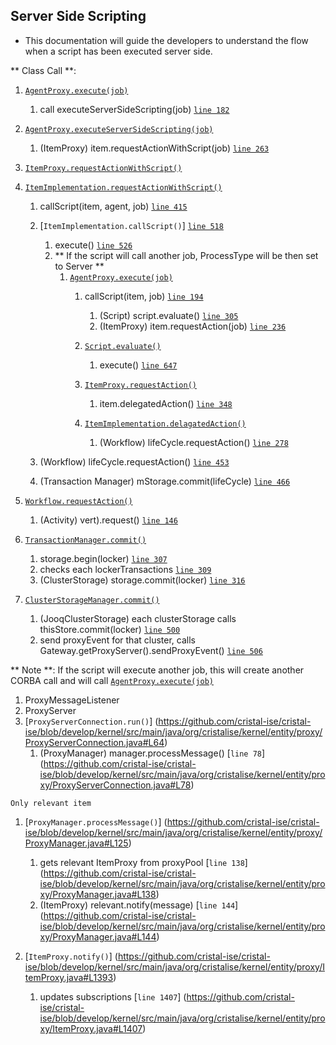 ## Server Side Scripting

- This documentation will guide the developers to understand the flow when a script has been executed server side.  

** Class Call **:
   1. [`AgentProxy.execute(job)`](https://github.com/cristal-ise/cristal-ise/blob/Issue344_Server_side_scripting/kernel/src/main/java/org/cristalise/kernel/entity/proxy/AgentProxy.java#L176)
      1. call executeServerSideScripting(job) [`line 182`](https://github.com/cristal-ise/cristal-ise/blob/Issue344_Server_side_scripting/kernel/src/main/java/org/cristalise/kernel/entity/proxy/AgentProxy.java#L182)
			
   1. [`AgentProxy.executeServerSideScripting(job)`](https://github.com/cristal-ise/cristal-ise/blob/Issue344_Server_side_scripting/kernel/src/main/java/org/cristalise/kernel/entity/proxy/AgentProxy.java#L247)	
      1. (ItemProxy) item.requestActionWithScript(job) [`line 263`](https://github.com/cristal-ise/cristal-ise/blob/develop/kernel/src/main/java/org/cristalise/kernel/entity/proxy/AgentProxy.java#L263) 
	
   1. [`ItemProxy.requestActionWithScript()`](https://github.com/cristal-ise/cristal-ise/blob/Issue344_Server_side_scripting/kernel/src/main/java/org/cristalise/kernel/entity/proxy/ItemProxy.java#L408)
	
   1. [`ItemImplementation.requestActionWithScript()`](https://github.com/cristal-ise/cristal-ise/blob/Issue344_Server_side_scripting/kernel/src/main/java/org/cristalise/kernel/entity/ItemImplementation.java#L364)
      1. callScript(item, agent, job) [`line 415`](https://github.com/cristal-ise/cristal-ise/blob/Issue344_Server_side_scripting/kernel/src/main/java/org/cristalise/kernel/entity/ItemImplementation.java#L415)
		1. [`ItemImplementation.callScript()`] [`line 518`](https://github.com/cristal-ise/cristal-ise/blob/Issue344_Server_side_scripting/kernel/src/main/java/org/cristalise/kernel/entity/ItemImplementation.java#L518)
			1. execute() [`line 526`](https://github.com/cristal-ise/cristal-ise/blob/Issue344_Server_side_scripting/kernel/src/main/java/org/cristalise/kernel/entity/ItemImplementation.java#L526)
			1.  ** If the script will call another job, ProcessType will be then set to Server  **
				1. [`AgentProxy.execute(job)`](https://github.com/cristal-ise/cristal-ise/blob/Issue344_Server_side_scripting/kernel/src/main/java/org/cristalise/kernel/entity/proxy/AgentProxy.java#L176)
					1. callScript(item, job) [`line 194`](https://github.com/cristal-ise/cristal-ise/blob/Issue344_Server_side_scripting/kernel/src/main/java/org/cristalise/kernel/entity/proxy/AgentProxy.java#L194)
						1. (Script) script.evaluate() [`line 305`](https://github.com/cristal-ise/cristal-ise/blob/Issue344_Server_side_scripting/kernel/src/main/java/org/cristalise/kernel/entity/proxy/AgentProxy.java#L305)
						1. (ItemProxy) item.requestAction(job) [`line 236`](https://github.com/cristal-ise/cristal-ise/blob/Issue344_Server_side_scripting/kernel/src/main/java/org/cristalise/kernel/entity/proxy/AgentProxy.java#L236)					
					1. [`Script.evaluate()`](https://github.com/cristal-ise/cristal-ise/blob/develop/kernel/src/main/java/org/cristalise/kernel/scripting/Script.java#L660)
						1. execute() [`line 647`](https://github.com/cristal-ise/cristal-ise/blob/develop/kernel/src/main/java/org/cristalise/kernel/scripting/Script.java#L674)
					
					1. [`ItemProxy.requestAction()`](https://github.com/cristal-ise/cristal-ise/blob/Issue344_Server_side_scripting/kernel/src/main/java/org/cristalise/kernel/entity/proxy/ItemProxy.java#L303)
						1. item.delegatedAction() [`line 348`](https://github.com/cristal-ise/cristal-ise/blob/Issue344_Server_side_scripting/kernel/src/main/java/org/cristalise/kernel/entity/proxy/ItemProxy.java#L348)
					
					1. [`ItemImplementation.delagatedAction()`](https://github.com/cristal-ise/cristal-ise/blob/Issue344_Server_side_scripting/kernel/src/main/java/org/cristalise/kernel/entity/ItemImplementation.java#L250)
						1. (Workflow) lifeCycle.requestAction() [`line 278`](https://github.com/cristal-ise/cristal-ise/blob/Issue344_Server_side_scripting/kernel/src/main/java/org/cristalise/kernel/entity/ItemImplementation.java#L278)
	    
      1. (Workflow) lifeCycle.requestAction() [`line 453`](https://github.com/cristal-ise/cristal-ise/blob/Issue344_Server_side_scripting/kernel/src/main/java/org/cristalise/kernel/entity/ItemImplementation.java#L453)
      1. (Transaction Manager) mStorage.commit(lifeCycle) [`line 466`](https://github.com/cristal-ise/cristal-ise/blob/Issue344_Server_side_scripting/kernel/src/main/java/org/cristalise/kernel/entity/ItemImplementation.java#L466)	
	
   1. [`Workflow.requestAction()`](https://github.com/cristal-ise/cristal-ise/blob/Issue344_Server_side_scripting/kernel/src/main/java/org/cristalise/kernel/lifecycle/instance/Workflow.java#L138)
      1. (Activity) vert).request() [`line 146`](https://github.com/cristal-ise/cristal-ise/blob/Issue344_Server_side_scripting/kernel/src/main/java/org/cristalise/kernel/lifecycle/instance/Workflow.java#L146)

   1. [`TransactionManager.commit()`](https://github.com/cristal-ise/cristal-ise/blob/develop/kernel/src/main/java/org/cristalise/kernel/persistency/TransactionManager.java#L299)
      1. storage.begin(locker) [`line 307`](https://github.com/cristal-ise/cristal-ise/blob/develop/kernel/src/main/java/org/cristalise/kernel/persistency/TransactionManager.java#L307)
      1. checks each lockerTransactions [`line 309`](https://github.com/cristal-ise/cristal-ise/blob/develop/kernel/src/main/java/org/cristalise/kernel/persistency/TransactionManager.java#L309)
      1. (ClusterStorage) storage.commit(locker) [`line 316`](https://github.com/cristal-ise/cristal-ise/blob/develop/kernel/src/main/java/org/cristalise/kernel/persistency/TransactionManager.java#L316)
		
   1. [`ClusterStorageManager.commit()`](https://github.com/cristal-ise/cristal-ise/blob/develop/kernel/src/main/java/org/cristalise/kernel/persistency/ClusterStorageManager.java#L497)
      1. (JooqClusterStorage) each clusterStorage calls thisStore.commit(locker) [`line 500`](https://github.com/cristal-ise/cristal-ise/blob/develop/kernel/src/main/java/org/cristalise/kernel/persistency/ClusterStorageManager.java#500)
      1. send proxyEvent for that cluster, calls Gateway.getProxyServer().sendProxyEvent() [`line 506`](https://github.com/cristal-ise/cristal-ise/blob/develop/kernel/src/main/java/org/cristalise/kernel/persistency/ClusterStorageManager.java#506)

** Note **: If the script will execute another job, this will create another CORBA call and will call [`AgentProxy.execute(job)`](https://github.com/cristal-ise/cristal-ise/blob/develop/kernel/src/main/java/org/cristalise/kernel/entity/proxy/AgentProxy.java#L162)

   1. ProxyMessageListener
   1. ProxyServer
   1. [`ProxyServerConnection.run()`] (https://github.com/cristal-ise/cristal-ise/blob/develop/kernel/src/main/java/org/cristalise/kernel/entity/proxy/ProxyServerConnection.java#L64)
      1. (ProxyManager) manager.processMessage() [`line 78`] (https://github.com/cristal-ise/cristal-ise/blob/develop/kernel/src/main/java/org/cristalise/kernel/entity/proxy/ProxyServerConnection.java#L78)
	
    Only relevant item
   1. [`ProxyManager.processMessage()`] (https://github.com/cristal-ise/cristal-ise/blob/develop/kernel/src/main/java/org/cristalise/kernel/entity/proxy/ProxyManager.java#L125)
      1. gets relevant ItemProxy from proxyPool [`line 138`] (https://github.com/cristal-ise/cristal-ise/blob/develop/kernel/src/main/java/org/cristalise/kernel/entity/proxy/ProxyManager.java#L138)
      1. (ItemProxy) relevant.notify(message) [`line 144`] (https://github.com/cristal-ise/cristal-ise/blob/develop/kernel/src/main/java/org/cristalise/kernel/entity/proxy/ProxyManager.java#L144)

   1. [`ItemProxy.notify()`] (https://github.com/cristal-ise/cristal-ise/blob/develop/kernel/src/main/java/org/cristalise/kernel/entity/proxy/ItemProxy.java#L1393)
      1. updates subscriptions [`line 1407`] (https://github.com/cristal-ise/cristal-ise/blob/develop/kernel/src/main/java/org/cristalise/kernel/entity/proxy/ItemProxy.java#L1407)
